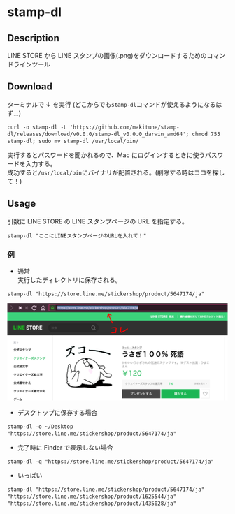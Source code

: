 # stamp-dl

## Description

LINE STORE から LINE スタンプの画像(.png)をダウンロードするためのコマンドラインツール

## Download

ターミナルで ↓ を実行 (どこからでも`stamp-dl`コマンドが使えるようになるはず...)

```console
curl -o stamp-dl -L 'https://github.com/makitune/stamp-dl/releases/download/v0.0.0/stamp-dl_v0.0.0_darwin_amd64'; chmod 755 stamp-dl; sudo mv stamp-dl /usr/local/bin/
```

実行するとパスワードを聞かれるので、Mac にログインするときに使うパスワードを入力する。  
成功すると`/usr/local/bin`にバイナリが配置される。(削除する時はココを探して！)

## Usage

引数に LINE STORE の LINE スタンプページの URL を指定する。

```console
stamp-dl "ここにLINEスタンプページのURLを入れて！"
```

### 例

- 通常  
  実行したディレクトリに保存される。

```console
stamp-dl "https://store.line.me/stickershop/product/5647174/ja"
```

![例](./images/sample.png)

- デスクトップに保存する場合

```console
stamp-dl -o ~/Desktop "https://store.line.me/stickershop/product/5647174/ja"
```

- 完了時に Finder で表示しない場合

```console
stamp-dl -q "https://store.line.me/stickershop/product/5647174/ja"
```

- いっぱい

```console
stamp-dl "https://store.line.me/stickershop/product/5647174/ja" "https://store.line.me/stickershop/product/1625544/ja" "https://store.line.me/stickershop/product/1435028/ja"
```
